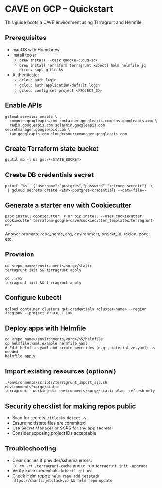 # CAVE on GCP – Quickstart

This guide boots a CAVE environment using Terragrunt and Helmfile.

## Prerequisites
- macOS with Homebrew
- Install tools:
  - `brew install --cask google-cloud-sdk`
  - `brew install terraform terragrunt kubectl helm helmfile jq direnv sops gitleaks`
- Authenticate:
  - `gcloud auth login`
  - `gcloud auth application-default login`
  - `gcloud config set project <PROJECT_ID>`

## Enable APIs
```
gcloud services enable \
  compute.googleapis.com container.googleapis.com dns.googleapis.com \
  redis.googleapis.com sqladmin.googleapis.com secretmanager.googleapis.com \
  iam.googleapis.com cloudresourcemanager.googleapis.com
```

## Create Terraform state bucket
```
gsutil mb -l us gs://<STATE_BUCKET>
```

## Create DB credentials secret
```
printf '%s' '{"username":"postgres","password":"<strong-secret>"}' \
 | gcloud secrets create <ENV>-postgres-credentials --data-file=-
```

## Generate a starter env with Cookiecutter
```
pipx install cookiecutter  # or pip install --user cookiecutter
cookiecutter terraform-google-cave/cookiecutter_templates/terragrunt-env
```
Answer prompts: repo_name, org, environment, project_id, region, zone, etc.

## Provision
```
cd <repo_name>/environments/<org>/static
terragrunt init && terragrunt apply

cd ../v5
terragrunt init && terragrunt apply
```

## Configure kubectl
```
gcloud container clusters get-credentials <cluster-name> --region <region> --project <PROJECT_ID>
```

## Deploy apps with Helmfile
```
cd <repo_name>/environments/<org>/v5/helmfile
cp helmfile.yaml.example helmfile.yaml
# Edit helmfile.yaml and create overrides (e.g., materialize.yaml) as needed
helmfile apply
```

## Import existing resources (optional)
```
./environments/scripts/terragrunt_import_sql.sh environments/<org>/static
terragrunt --working-dir environments/<org>/static plan -refresh-only
```

## Security checklist for making repos public
- Scan for secrets: `gitleaks detect -v`
- Ensure no tfstate files are committed
- Use Secret Manager or SOPS for any app secrets
- Consider exposing project IDs acceptable

## Troubleshooting
- Clear caches if provider/schema errors:
  - `rm -rf .terragrunt-cache` and re-run `terragrunt init -upgrade`
- Verify kube credentials: `kubectl get ns`
- Check Helm repos: `helm repo add jetstack https://charts.jetstack.io && helm repo update`
